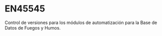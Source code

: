 # EN45545
 Control de versiones para los módulos de automatización para la Base de Datos de Fuegos y Humos.
